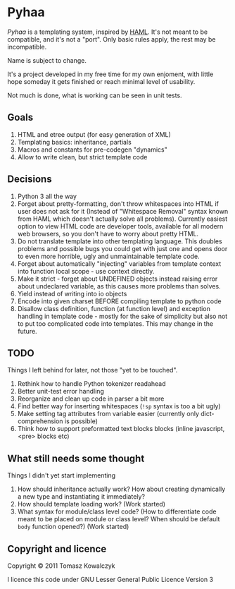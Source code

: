 Pyhaa
=====

*Pyhaa* is a templating system, inspired by [HAML](http://haml-lang.com/). It's not meant to be compatible,
and it's not a "port". Only basic rules apply, the rest may be incompatible.

Name is subject to change.

It's a project developed in my free time for my own enjoment,
with little hope someday it gets finished or reach minimal level
of usability.

Not much is done, what is working can be seen in unit tests.

Goals
-----

1. HTML and etree output (for easy generation of XML)
1. Templating basics: inheritance, partials
1. Macros and constants for pre-codegen "dynamics"
1. Allow to write clean, but strict template code

Decisions
---------

1. Python 3 all the way
1. Forget about pretty-formatting, don't throw whitespaces into HTML if user
   does not ask for it (Instead of "Whitespace Removal" syntax known from HAML
   which doesn't actually solve all problems). Currently easiest option to view
   HTML code are developer tools, available for all modern web browsers, so you don't
   have to worry about pretty HTML.
1. Do not translate template into other templating language. This doubles
   problems and possible bugs you could get with just one and opens door
   to even more horrible, ugly and unmaintainable template code.
1. Forget about automatically "injecting" variables from template context into function
   local scope - use context directly.
1. Make it strict - forget about UNDEFINED objects instead raising error about
   undeclared variable, as this causes more problems than solves.
1. Yield instead of writing into io objects
1. Encode into given charset BEFORE compiling template to python code
1. Disallow class definition, function (at function level) and exception handling in template
   code - mostly for the sake of simplicity but also not to put too complicated code into templates.
   This may change in the future.

TODO
----

Things I left behind for later, not those "yet to be touched".

1. Rethink how to handle Python tokenizer readahead
1. Better unit-test error handling
1. Reorganize and clean up code in parser a bit more
1. Find better way for inserting whitespaces (`!sp` syntax is too a bit ugly)
1. Make setting tag attributes from variable easier (currently only dict-comprehension is possible)
1. Think how to support preformatted text blocks blocks (inline javascript, &lt;pre&gt; blocks etc)

What still needs some thought
-----------------------------

Things I didn't yet start implementing

1. How should inheritance actually work? How about creating dynamically a new type and instantiating it immediately?
1. How should template loading work? (Work started)
1. What syntax for module/class level code? (How to differentiate code meant to be placed on module or class level?
   When should be default `body` function opened?) (Work started)

Copyright and licence
---------------------

Copyright © 2011 Tomasz Kowalczyk

I licence this code under GNU Lesser General Public Licence Version 3

